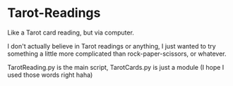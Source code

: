 # Tarot-Readings
Like a Tarot card reading, but via computer.

I don't actually believe in Tarot readings or anything, I just wanted to try something a little more complicated than rock-paper-scissors, or whatever.

TarotReading.py is the main script, TarotCards.py is just a module (I hope I used those words right haha)
